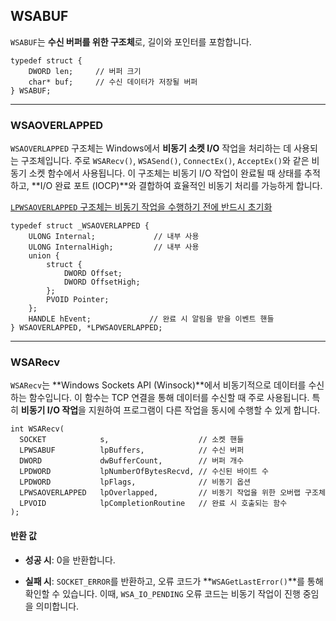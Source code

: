 
## WSABUF
`WSABUF`는 **수신 버퍼를 위한 구조체**로, 길이와 포인터를 포함합니다.
```
typedef struct {
    DWORD len;     // 버퍼 크기
    char* buf;     // 수신 데이터가 저장될 버퍼
} WSABUF;
```

---
### WSAOVERLAPPED
`WSAOVERLAPPED` 구조체는 Windows에서 **비동기 소켓 I/O** 작업을 처리하는 데 사용되는 구조체입니다. 주로 `WSARecv()`, `WSASend()`, `ConnectEx()`, `AcceptEx()`와 같은 비동기 소켓 함수에서 사용됩니다. 이 구조체는 비동기 I/O 작업이 완료될 때 상태를 추적하고, **I/O 완료 포트 (IOCP)**와 결합하여 효율적인 비동기 처리를 가능하게 합니다.

<u>`LPWSAOVERLAPPED` 구조체는 비동기 작업을 수행하기 전에 반드시 초기화</u>

```
typedef struct _WSAOVERLAPPED {
    ULONG Internal;             // 내부 사용
    ULONG InternalHigh;         // 내부 사용
    union {
        struct {
            DWORD Offset;
            DWORD OffsetHigh;
        };
        PVOID Pointer;
    };
    HANDLE hEvent;             // 완료 시 알림을 받을 이벤트 핸들
} WSAOVERLAPPED, *LPWSAOVERLAPPED;
```

---
### WSARecv
`WSARecv`는 **Windows Sockets API (Winsock)**에서 비동기적으로 데이터를 수신하는 함수입니다. 이 함수는 TCP 연결을 통해 데이터를 수신할 때 주로 사용됩니다. 특히 **비동기 I/O 작업**을 지원하여 프로그램이 다른 작업을 동시에 수행할 수 있게 합니다.
```
int WSARecv(
  SOCKET            s,                    // 소켓 핸들
  LPWSABUF          lpBuffers,            // 수신 버퍼
  DWORD             dwBufferCount,        // 버퍼 개수
  LPDWORD           lpNumberOfBytesRecvd, // 수신된 바이트 수
  LPDWORD           lpFlags,              // 비동기 옵션
  LPWSAOVERLAPPED   lpOverlapped,         // 비동기 작업을 위한 오버랩 구조체
  LPVOID            lpCompletionRoutine   // 완료 시 호출되는 함수
);
```

#### 반환 값

- **성공 시**: 0을 반환합니다.
    
- **실패 시**: `SOCKET_ERROR`를 반환하고, 오류 코드가 **`WSAGetLastError()`**를 통해 확인할 수 있습니다. 이때, `WSA_IO_PENDING` 오류 코드는 비동기 작업이 진행 중임을 의미합니다.